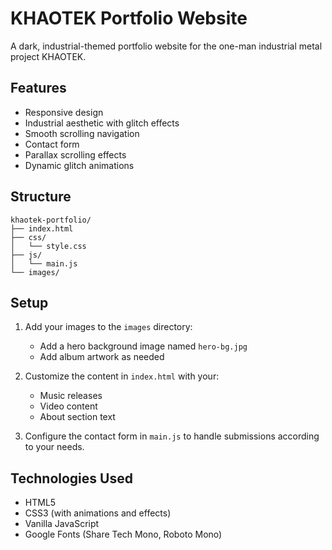 # KHAOTEK Portfolio Website

A dark, industrial-themed portfolio website for the one-man industrial metal project KHAOTEK.

## Features

- Responsive design
- Industrial aesthetic with glitch effects
- Smooth scrolling navigation
- Contact form
- Parallax scrolling effects
- Dynamic glitch animations

## Structure

```
khaotek-portfolio/
├── index.html
├── css/
│   └── style.css
├── js/
│   └── main.js
└── images/
```

## Setup

1. Add your images to the `images` directory:
   - Add a hero background image named `hero-bg.jpg`
   - Add album artwork as needed

2. Customize the content in `index.html` with your:
   - Music releases
   - Video content
   - About section text

3. Configure the contact form in `main.js` to handle submissions according to your needs.

## Technologies Used

- HTML5
- CSS3 (with animations and effects)
- Vanilla JavaScript
- Google Fonts (Share Tech Mono, Roboto Mono)
